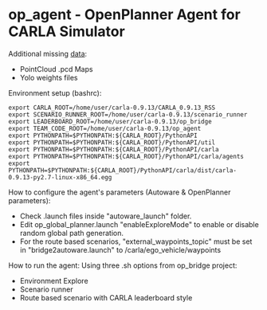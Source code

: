 # op_agent - OpenPlanner Agent for CARLA Simulator


Additional missing [data](https://drive.google.com/drive/folders/1Or0CMS08AW8XvJtzzR8TfhqdY9MMUBpS?usp=sharing): 
- PointCloud .pcd Maps 
- Yolo weights files


Environment setup (bashrc): 
```
export CARLA_ROOT=/home/user/carla-0.9.13/CARLA_0.9.13_RSS
export SCENARIO_RUNNER_ROOT=/home/user/carla-0.9.13/scenario_runner
export LEADERBOARD_ROOT=/home/user/carla-0.9.13/op_bridge
export TEAM_CODE_ROOT=/home/user/carla-0.9.13/op_agent
export PYTHONPATH=$PYTHONPATH:${CARLA_ROOT}/PythonAPI
export PYTHONPATH=$PYTHONPATH:${CARLA_ROOT}/PythonAPI/util
export PYTHONPATH=$PYTHONPATH:${CARLA_ROOT}/PythonAPI/carla
export PYTHONPATH=$PYTHONPATH:${CARLA_ROOT}/PythonAPI/carla/agents
export PYTHONPATH=$PYTHONPATH:${CARLA_ROOT}/PythonAPI/carla/dist/carla-0.9.13-py2.7-linux-x86_64.egg
```

How to configure the agent's parameters (Autoware & OpenPlanner parameters): 
- Check .launch files inside "autoware_launch" folder. 
- Edit op_global_planner.launch "enableExploreMode" to enable or disable random global path generation. 
- For the route based scenarios, "external_waypoints_topic" must be set in "bridge2autoware.launch" to /carla/ego_vehicle/waypoints

How to run the agent: 
Using three .sh options from op_bridge project: 
- Environment Explore 
- Scenario runner 
- Route based scenario with CARLA leaderboard style 
